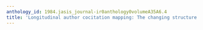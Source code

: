 ```yaml
---
anthology_id: 1984.jasis_journal-ir0anthology0volumeA35A6.4
title: 'Longitudinal author cocitation mapping: The changing structure of macroeconomics'
---
```

